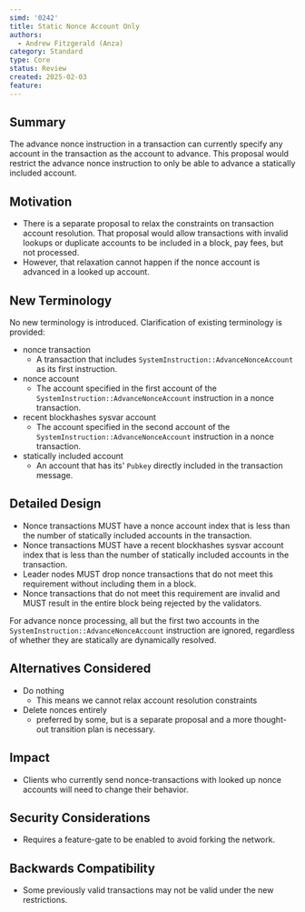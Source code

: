 ```yaml
---
simd: '0242'
title: Static Nonce Account Only
authors:
  - Andrew Fitzgerald (Anza)
category: Standard
type: Core
status: Review
created: 2025-02-03
feature:
---
```


## Summary

The advance nonce instruction in a transaction can currently specify any
account in the transaction as the account to advance.
This proposal would restrict the advance nonce instruction to only be able to
advance a statically included account.

## Motivation

- There is a separate proposal to relax the constraints on transaction account
  resolution. That proposal would allow transactions with invalid lookups or
  duplicate accounts to be included in a block, pay fees, but not processed.
- However, that relaxation cannot happen if the nonce account is advanced in a
  looked up account.

## New Terminology

No new terminology is introduced.
Clarification of existing terminology is provided:

- nonce transaction
  - A transaction that includes `SystemInstruction::AdvanceNonceAccount` as its
    first instruction.
- nonce account
  - The account specified in the first account of the
    `SystemInstruction::AdvanceNonceAccount` instruction in a nonce
    transaction.
- recent blockhashes sysvar account
  - The account specified in the second account of the
    `SystemInstruction::AdvanceNonceAccount` instruction in a nonce
    transaction.
- statically included account
  - An account that has its' `Pubkey` directly included in the transaction
    message.

## Detailed Design

- Nonce transactions MUST have a nonce account index that is less than the
  number of statically included accounts in the transaction.
- Nonce transactions MUST have a recent blockhashes sysvar account index that
  is less than the number of statically included accounts in the transaction.
- Leader nodes MUST drop nonce transactions that do not meet this requirement
  without including them in a block.
- Nonce transactions that do not meet this requirement are invalid and MUST
  result in the entire block being rejected by the validators.

For advance nonce processing, all but the first two accounts in the
`SystemInstruction::AdvanceNonceAccount` instruction are ignored, regardless
of whether they are statically are dynamically resolved.

## Alternatives Considered

- Do nothing
  - This means we cannot relax account resolution constraints
- Delete nonces entirely
  - preferred by some, but is a separate proposal and a more thought-out
    transition plan is necessary.

## Impact

- Clients who currently send nonce-transactions with looked up nonce accounts
  will need to change their behavior.

## Security Considerations

- Requires a feature-gate to be enabled to avoid forking the network.

## Backwards Compatibility

- Some previously valid transactions may not be valid under the new
  restrictions.
